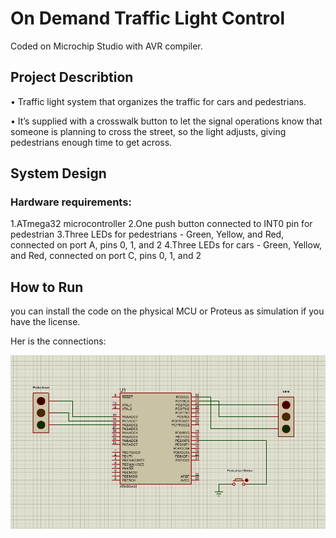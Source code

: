 # On Demand Traffic Light Control
Coded on Microchip Studio with AVR compiler. 

## Project Describtion 
• Traffic light system that organizes the traffic for cars 
and pedestrians.

• It’s supplied with a crosswalk button to let the signal 
operations know that someone is planning to cross 
the street, so the light adjusts, giving pedestrians 
enough time to get across.

## System Design
### Hardware requirements:
1.ATmega32 microcontroller
2.One push button connected to INT0 pin for pedestrian
3.Three LEDs for pedestrians - Green, Yellow, and Red, connected on port A, pins 0, 1, and 2
4.Three LEDs for cars - Green, Yellow, and Red, connected on port C, pins 0, 1, and 2

## How to Run
you can install the code on the physical MCU or Proteus as simulation if you have the license.

Her is the connections:

![connections on proteus](PDF/connections_on_proteus.png)
